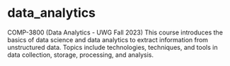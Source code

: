 # data_analytics
COMP-3800 (Data Analytics - UWG Fall 2023)
This course introduces the basics of data science and data analytics to extract information from unstructured data. Topics include technologies, techniques, and tools in data collection, storage, processing, and analysis.
